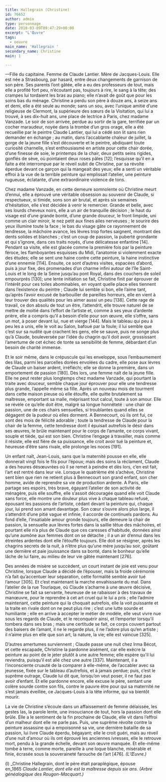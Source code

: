 ```yaml
---
title: Hallegrain (Christine)
id: 76652
author: admin
type: personnage
date: 2010-03-09T09:47:29+00:00
excerpt: "L'Œuvre"
tags:
  - oeuvre
main_name: 'Hallegrain '
secondary_name: Christine
main: 1

---
```

—Fille du capitaine. Femme de Claude Lantier. Mère de Jacques-Louis. Elle est née a Strasbourg, par hasard, entre deux changements de garnison de son père. Ses parents l&rsquo;ont gâtée, elle a eu des professeurs de tout, mais elle a profité fort peu, n&rsquo;écoutant pas, toujours à rire, le sang à la tête; des crampes lui tordaient les bras au piano; elle n&rsquo;avait de goût que pour les soins bas du ménage. Christine a perdu son père à douze ans, à seize ans et demi, elle a été seule au monde; sans un sou, avec l&rsquo;unique amitié d&rsquo;une religieuse de Clermont, la supérieure des sœurs de la Visitation, qui lui a trouvé, à ses dix-huit ans, une place de lectrice à Paris, chez madame Vanzade. Le soir de son arrivée, perdue au sortir de la gare, terrifiée par un cocher maraudeur, noyée dans la trombe d&rsquo;un gros orage, elle a été recueillie par le peintre Claude Lantier, qui lui a cédé son lit sans rien demander en échange ; au matin, dans l&rsquo;accablante chaleur de juillet, la gorge de la jeune fille s&rsquo;est découverte et le peintre, abdiquant toute curiosité charnelle, s&rsquo;est enthousiasmé en artiste pour cette chair dorée, d&rsquo;une finesse de soie, le printemps de la chair, deux petits seins rigides, gonflés de sève, où pointaient deux roses pâles [12]; l&rsquo;esquisse qu&rsquo;il en a faite a été interrompue par le réveil subit de Christine, par sa révolte éperdue devant ce garçon qui la mangeait des yeux; elle a senti un véritable effroi à la vue de la terrible peinture qui emplissait l&rsquo;atelier, une peinture rugueuse, éclatante, d&rsquo;une extraordinaire violence de tons.

Chez madame Vanzade, en cette demeure somnolente où Christine meurt d&rsquo;ennui, elle a éprouvé une véritable obsession au souvenir de Claude, si respectueux, si timide, sons son air brutal, et après six semaines d&rsquo;hésitation, elle s&rsquo;est décidée à venir le remercier. Grande et belle, avec ses lourds cheveux noirs, elle a un air de tranquille décision ; le haut du visage est d&rsquo;une grande bonté, d&rsquo;une grande douceur, le front limpide, uni comme un clair miroir, le nez petit aux fines ailes nerveuses ; le sourire des yeux illumine toute la face ; le bas du visage gâte ce rayonnement de tendresse, la mâchoire avance, les lèvres trop fortes saignent, montrant des dents solides et blanches ; c&rsquo;est un coup de passion, la puberté grondante et qui s&rsquo;ignore, dans ces traits noyés, d&rsquo;une délicatesse enfantine [14]. Pendant sa visite, elle est glacée comme la première fois par la peinture féroce, les flamboyantes esquisses du Midi, l&rsquo;anatomie si violemment exacte des études; elle se sent une haine contre cette peinture, la haine instinctive d&rsquo;une ennemie [114]. Ensuite, ce sont d&rsquo;autres visites, espacées d&rsquo;abord, puis à jour fixe, des promenades d&rsquo;un charme infini autour de l&rsquo;île Saint-Louis et le long de la Seine jusqu&rsquo;au pont Royal, dans des couchers de soleil empourprés [130]; une lente initiation se fait, Christine finit par éprouver de l&rsquo;intérêt pour ces toiles abominables, en voyant quelle place elles tiennent dans l&rsquo;existence du peintre ; Claude lui semble si bon, elle l&rsquo;aime tant, qu&rsquo;après l&rsquo;avoir excusé de barbouiller de pareilles horreurs, elle en vient à leur trouver des qualités pour les aimer aussi un peu [138]. Cette rage de travail, ce don absolu de tout un être, l&rsquo;attendrit, elle trouve naturel de se mettre de moitié dans l&rsquo;effort de l&rsquo;artiste et, comme à ses yeux d&rsquo;ardente prière, elle a compris qu&rsquo;il a besoin d&rsquo;elle pour son œuvre, elle s&rsquo;offre, sans un mot, à poser devant lui, nue et vierge [144]. Mais le tableau qui peu à peu les a unis, elle le voit au Salon, bafoué par la foule; il lui semble que c&rsquo;est sur sa nudité que crachent les gens, elle se sauve, puis ne songe plus qu&rsquo;à Claude, bouleversée par l&rsquo;idée du chagrin qu&rsquo;il doit avoir, grossissant l&rsquo;amertume de cet échec de tonte sa sensibilité de femme, débardant d&rsquo;un besoin de charité immense.

Et le soir même, dans le crépuscule qui les enveloppe, sous l&rsquo;embaumement des lilas, parmi les parcelles dorées envolées du cadre, elle pose aux lèvres de Claude un baiser ardent, irréfléchi; elle se donne la première, dans un emportement de passion [180]. Dès lors, une femme naît de la jeune fille. Elle ne peut rester plus longtemps chez madame Vanzade, qui pourtant la traite avec douceur, semble chaque jour éprouver pour elle une tendresse plus grande, l&rsquo;appelle même sa fille. Après un nouveau mois de tourment dans cette maison pieuse où elle étouffe, elle quitte brutalement sa maîtresse, emportant sa malle, méprisant tout calcul, toute à son amour. Elle se révèle ce qu&rsquo;elle doit être, malgré sa longue honnêteté : une chair de passion, une de ces chairs sensuelles, si troublantes quand elles se dégagent de la pudeur où elles dorment. A Bennecourt, où ils ont fui, ce sont des mois de félicité adorable ; toute la tendresse de Claude pour la chair de la femme, cette tendresse dont il épuisait autrefois le désir dans ses œuvres, le brûle maintenant pour le corps de l&rsquo;amante, ce corps vivant, souple et tiède, qui est son bien. Christine l&rsquo;engage à travailler, mais comme il résiste, elle est fière de sa puissance, elle croit avoir tué la peinture et, heureuse d&rsquo;être sans rivale, elle prolonge les noces [191].

Un enfant naît, Jean-Louis, sans que la maternité pousse en elle, elle donnerait vingt fois le fils pour l&rsquo;époux; mais des soins la réclament, Claude a des heures désœuvrées où il se remet à peindre et dès lors, c&rsquo;en est fait, l&rsquo;art est rentré dans leur vie. Lorsque le quatrième été s&rsquo;achève, Christine sent bien que rien ne retient plus à Bennecourt son grand enfant, son cher homme, avide de reprendre sa vie de production ardente. A Paris, elle partage ses espoirs, très brave, égayant l&rsquo;atelier de son activité de ménagère, puis elle souffre, elle s&rsquo;assoit découragée quand elle voit Claude sans force, elle montre une douleur plus vive à chaque tableau refusé, épousant les passions de l&rsquo;artiste, cédant devant la peinture qui, chaque jour, lui prend son amant davantage. Son cœur s&rsquo;ouvre alors plus large, il s&rsquo;attendrit d&rsquo;une pitié vague et infinie, il accorde de continuels pardons. Au fond d&rsquo;elle, l&rsquo;insatiable amour gronde toujours, elle demeure la chair de passion, la sensuelle aux lèvres fortes dans la saillie têtue des mâchoires, et pourtant elle n&rsquo;a plus de Claude que ces caresses d&rsquo;habitude, données ainsi qu&rsquo;une aumône aux femmes dont on se détache ; il a un air d&rsquo;ennui dans les étreintes ardentes dont elle l&rsquo;étouffé toujours. Elle doit se résigner, après les chagrins secrets de la nuit, à n&rsquo;être plus qu&rsquo;une mère jusqu&rsquo;au soir, goûtant une dernière et paie jouissance dans sa bonté, dans le bonheur qu&rsquo;elle lâche de lui faire, au milieu de leur vie gâtée maintenant [276].

Des années de misère se succèdent, un court instant de joie est venu pour Christine, lorsque Claude a décidé de l&rsquo;épouser, mais la froide cérémonie n&rsquo;a fait qu&rsquo;accentuer leur séparation, cette formalité semble avoir tué l&rsquo;amour [305]. Et c&rsquo;est maintenant la marche envahissante du mal. Dans l&rsquo;atelier de la rue Tourlaque, où Claude s&rsquo;acharne à une œuvre décisive, Christine se fait sa servante, heureuse de se rabaisser à des travaux de manœuvre, pour le reprendre à cet art cruel qui le lui a pris ; elle l&rsquo;admire maintenant, cette peinture qui la choquait autrefois, elle la voit puissante et la traite en rivale dont on ne peut plus rire ; c&rsquo;est une lutte sourde et humiliante ; elle en arrive à accepter le métier de modèle, elle veut vivre nue sous les regards de Claude, et le reconquérir ainsi, et l&rsquo;emporter lorsqu&rsquo;il tombera dans ses bras ; mais une certitude se fait, ce corps couvert partout des baisers de l&rsquo;amant, il ne le regarde plus, il ne l&rsquo;adore plus qu&rsquo;en artiste ; il n&rsquo;aime plus en elle que son art, la nature, la vie; elle est vaincue [325].

D&rsquo;autres amertumes surviennent ; Claude passe une nuit chez Irma Bécot, et cette escapade, Christine la pardonne aisément, car elle exècre la peinture au point de le jeter plutôt à une autre femme; elle espère qu&rsquo;il lui reviendra, puisqu&rsquo;il est allé chez une autre [337]. Maintenant, il a l&rsquo;inconsciente cruauté de la comparer à elle-même, de l&rsquo;accabler avec sa jeunesse, fixée sur le tableau d&rsquo;autrefois, et à jamais perdue; puis, c&rsquo;est le suprême outrage, Claude lui dit que, lorsqu&rsquo;on veut poser, il ne faut pas avoir d&rsquo;enfant. Et elle pardonne encore, elle excuse le père, sentant une colère sourde contre son fils, contre le pauvre être pour qui sa maternité ne s&rsquo;est jamais éveillée, ce Jacques-Louis à la tête informe, qui va bientôt mourir.

La vie de Christine s&rsquo;écoule dans un affaissement de femme délaissée, les gestes las, la parole lente, une insouciance de tout, hors la passion dont elle brûle. Elle a le sentiment de la fin prochaine de Claude, elle vit dans l&rsquo;effroi d&rsquo;un malheur dont elle ne parle pas. Puis, une suprême révolte contre la peinture assassine qui a empoisonné sa vie, une dernière bataille de sa passion, lui livre Claude éperdu, bégayant; elle le croit guéri, mais au réveil d&rsquo;une nuit d&rsquo;amour où ils ont éprouvé les anciennes ivresses, elle le retrouve mort, pendu à la grande échelle, devant son œuvre manquée. Et elle-même tombe à terre, comme morte, pareille à une loque blanche, misérable et finie, écrasée sous la souveraineté farouche de l&rsquo;art [476]. _(L&rsquo;Œuvre.)_

(l) _Christine Hallegrain, dont le père était paraplégique, épouse en_1865 _Claude Lantier, dont elle est la maîtresse depuis six ans. (Arbre généalogique des Rougon-Macquart.)_
